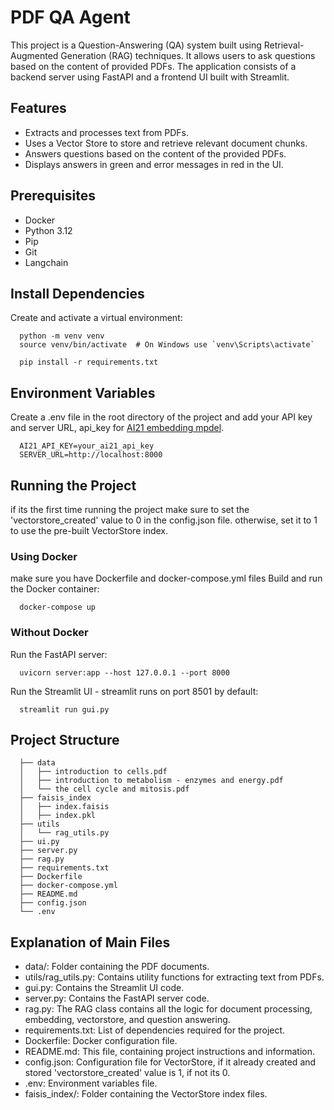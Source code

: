 # PDF QA Agent

This project is a Question-Answering (QA) system built using Retrieval-Augmented Generation (RAG) techniques. It allows users to ask questions based on the content of provided PDFs. The application consists of a backend server using FastAPI and a frontend UI built with Streamlit.

## Features
- Extracts and processes text from PDFs.
- Uses a Vector Store to store and retrieve relevant document chunks.
- Answers questions based on the content of the provided PDFs.
- Displays answers in green and error messages in red in the UI.

## Prerequisites

- Docker
- Python 3.12
- Pip
- Git
- Langchain

## Install Dependencies
Create and activate a virtual environment:

```
  python -m venv venv
  source venv/bin/activate  # On Windows use `venv\Scripts\activate`
  
  pip install -r requirements.txt
```

## Environment Variables
Create a .env file in the root directory of the project and add your API key and server URL,
api_key for [AI21 embedding mpdel](https://studio.ai21.com/account/api-key?source=docs).

```
  AI21_API_KEY=your_ai21_api_key
  SERVER_URL=http://localhost:8000
```

## Running the Project
if its the first time running the project make sure to set the 'vectorstore_created' value to 0 in the config.json file.
otherwise, set it to 1 to use the pre-built VectorStore index.

### Using Docker
make sure you have Dockerfile and docker-compose.yml files
Build and run the Docker container:
```
  docker-compose up
```

### Without Docker
Run the FastAPI server:
```
  uvicorn server:app --host 127.0.0.1 --port 8000
```
Run the Streamlit UI - streamlit runs on port 8501 by default:
```
  streamlit run gui.py
```

## Project Structure
```
  ├── data
  │   ├── introduction to cells.pdf
  │   ├── introduction to metabolism - enzymes and energy.pdf
  │   └── the cell cycle and mitosis.pdf
  ├── faisis_index
  │   ├── index.faisis
  │   ├── index.pkl
  ├── utils
  │   └── rag_utils.py
  ├── ui.py
  ├── server.py
  ├── rag.py
  ├── requirements.txt
  ├── Dockerfile
  ├── docker-compose.yml
  ├── README.md
  ├── config.json
  └── .env
```

## Explanation of Main Files
  - data/: Folder containing the PDF documents.
  - utils/rag_utils.py: Contains utility functions for extracting text from PDFs.
  - gui.py: Contains the Streamlit UI code.
  - server.py: Contains the FastAPI server code.
  - rag.py: The RAG class contains all the logic for document processing, embedding, vectorstore, and question answering.
  - requirements.txt: List of dependencies required for the project.
  - Dockerfile: Docker configuration file.
  - README.md: This file, containing project instructions and information.
  - config.json: Configuration file for VectorStore, if it already created and stored 'vectorstore_created' value is 1, if not its 0.
  - .env: Environment variables file.
  - faisis_index/: Folder containing the VectorStore index files.



